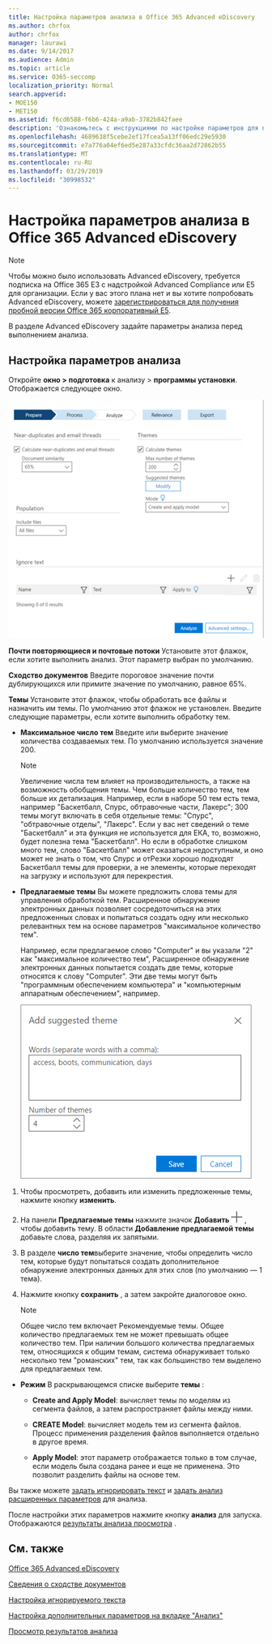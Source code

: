 ```yaml
---
title: Настройка параметров анализа в Office 365 Advanced eDiscovery
ms.author: chrfox
author: chrfox
manager: laurawi
ms.date: 9/14/2017
ms.audience: Admin
ms.topic: article
ms.service: O365-seccomp
localization_priority: Normal
search.appverid:
- MOE150
- MET150
ms.assetid: f6cd6588-f6b6-424a-a9ab-3782b842faee
description: 'Ознакомьтесь с инструкциями по настройке параметров для процесса анализа в Office 365 Advanced eDiscovery, включая почти повторяющиеся, почтовые потоки и темы.  '
ms.openlocfilehash: 4689638f5cebe2ef17fcea5a13ff06edc29e5930
ms.sourcegitcommit: e7a776a04ef6ed5e287a33cfdc36aa2d72862b55
ms.translationtype: MT
ms.contentlocale: ru-RU
ms.lasthandoff: 03/29/2019
ms.locfileid: "30998532"
---
```

# <a name="set-analyze-options-in-office-365-advanced-ediscovery"></a>Настройка параметров анализа в Office 365 Advanced eDiscovery

> [!NOTE]
> Чтобы можно было использовать Advanced eDiscovery, требуется подписка на Office 365 E3 с надстройкой Advanced Compliance или E5 для организации. Если у вас этого плана нет и вы хотите попробовать Advanced eDiscovery, можете [зарегистрироваться для получения пробной версии Office 365 корпоративный E5](https://go.microsoft.com/fwlink/p/?LinkID=698279). 
  
В разделе Advanced eDiscovery задайте параметры анализа перед выполнением анализа.
  
## <a name="set-analyze-options"></a>Настройка параметров анализа

Откройте **окно \> подготовка** к анализу \> **программы установки**. Отображается следующее окно.
  
![Настройка параметров анализа](media/c3ec7a92-8484-4812-b98c-aa3eb740e5b7.png)
  
 **Почти повторяющиеся и почтовые потоки** Установите этот флажок, если хотите выполнить анализ. Этот параметр выбран по умолчанию. 
  
 **Сходство документов** Введите пороговое значение почти дублирующихся или примите значение по умолчанию, равное 65%. 
  
 **Темы** Установите этот флажок, чтобы обработать все файлы и назначить им темы. По умолчанию этот флажок не установлен. Введите следующие параметры, если хотите выполнить обработку тем.
  
- **Максимальное число тем** Введите или выберите значение количества создаваемых тем. По умолчанию используется значение 200. 
    
    > [!NOTE]
    > Увеличение числа тем влияет на производительность, а также на возможность обобщения темы. Чем больше количество тем, тем больше их детализация. Например, если в наборе 50 тем есть тема, например "Баскетбалл, Спурс, обтравочные части, Лакерс"; 300 темы могут включать в себя отдельные темы: "Спурс", "обтравочные отделы", "Лакерс". Если у вас нет сведений о теме "Баскетбалл" и эта функция не используется для ЕКА, то, возможно, будет полезна тема "Баскетбалл". Но если в обработке слишком много тем, слово "Баскетбалл" может оказаться недоступным, и оно может не знать о том, что Спурс и отРезки хорошо подходят Баскетбалл темы для проверки, а не элементы, которые переходят на загрузку и используют для перекрестия. 
  
- **Предлагаемые темы** Вы можете предложить слова темы для управления обработкой тем. Расширенное обнаружение электронных данных позволяет сосредоточиться на этих предложенных словах и попытаться создать одну или несколько релевантных тем на основе параметров "максимальное количество тем". 
    
    Например, если предлагаемое слово "Computer" и вы указали "2" как "максимальное количество тем", Расширенное обнаружение электронных данных попытается создать две темы, которые относятся к слову "Computer". Эти две темы могут быть "программным обеспечением компьютера" и "компьютерным аппаратным обеспечением", например. 
    
    ![Добавление предложенной темы](media/06e9ffd3-a76c-423b-b450-9e465eb9a02f.png)
  
1. Чтобы просмотреть, добавить или изменить предложенные темы, нажмите кнопку **изменить**.
    
2. На панели **Предлагаемые темы** нажмите значок **Добавить** ![значок](media/c2dd8b3a-5a22-412c-a7fa-143f5b2b5612.png) , чтобы добавить тему. В области **Добавление предлагаемой темы** добавьте слова, разделяя их запятыми. 
    
3. В разделе **число тем**выберите значение, чтобы определить число тем, которые будут попытаться создать дополнительное обнаружение электронных данных для этих слов (по умолчанию — 1 тема).
    
4. Нажмите кнопку **сохранить** , а затем закройте диалоговое окно. 
    
    > [!NOTE]
    > Общее число тем включает Рекомендуемые темы. Общее количество предлагаемых тем не может превышать общее количество тем. При наличии большого количества предлагаемых тем, относящихся к общим темам, система обнаруживает только несколько тем "романских" тем, так как большинство тем выделено для предлагаемых тем. 
  
- **Режим** В раскрывающемся списке выберите **темы** : 
    
  - **Create and Apply Model**: вычисляет темы по моделям из сегмента файлов, а затем распространяет файлы между ними.
    
  - **CREATE Model**: вычисляет модель тем из сегмента файлов. Процесс применения разделения файлов выполняется отдельно в другое время.
    
  - **Apply Model**: этот параметр отображается только в том случае, если модель была создана ранее и еще не применена. Это позволит разделить файлы на основе тем.
    
Вы также можете [задать игнорировать текст](set-ignore-text-in-advanced-ediscovery.md) и [задать анализ расширенных параметров](set-analyze-advanced-settings-in-advanced-ediscovery.md) для анализа. 
  
После настройки этих параметров нажмите кнопку **анализ** для запуска. Отображаются [результаты анализа просмотра](view-analyze-results-in-advanced-ediscovery.md) . 
  
## <a name="see-also"></a>См. также

[Office 365 Advanced eDiscovery](office-365-advanced-ediscovery.md)
  
[Сведения о сходстве документов](understand-document-similarity-in-advanced-ediscovery.md)
  
[Настройка игнорируемого текста](set-ignore-text-in-advanced-ediscovery.md)
  
[Настройка дополнительных параметров на вкладке "Анализ"](set-analyze-advanced-settings-in-advanced-ediscovery.md)
  
[Просмотр результатов анализа](view-analyze-results-in-advanced-ediscovery.md)

